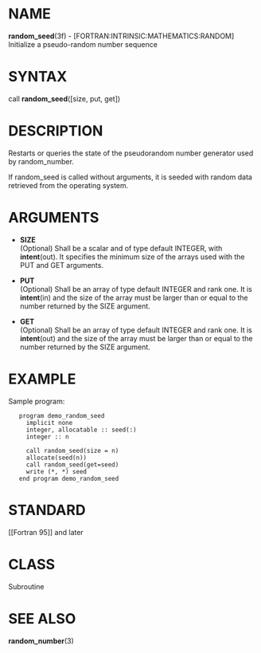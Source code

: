 # NAME

**random\_seed**(3f) - \[FORTRAN:INTRINSIC:MATHEMATICS:RANDOM\]
Initialize a pseudo-random number sequence

# SYNTAX

call **random\_seed**(\[size, put, get\])

# DESCRIPTION

Restarts or queries the state of the pseudorandom number generator used
by random\_number.

If random\_seed is called without arguments, it is seeded with random
data retrieved from the operating system.

# ARGUMENTS

  - **SIZE**  
    (Optional) Shall be a scalar and of type default INTEGER, with
    **intent**(out). It specifies the minimum size of the arrays used
    with the PUT and GET arguments.

  - **PUT**  
    (Optional) Shall be an array of type default INTEGER and rank one.
    It is **intent**(in) and the size of the array must be larger than
    or equal to the number returned by the SIZE argument.

  - **GET**  
    (Optional) Shall be an array of type default INTEGER and rank one.
    It is **intent**(out) and the size of the array must be larger than
    or equal to the number returned by the SIZE argument.

# EXAMPLE

Sample program:

``` 
   program demo_random_seed
     implicit none
     integer, allocatable :: seed(:)
     integer :: n

     call random_seed(size = n)
     allocate(seed(n))
     call random_seed(get=seed)
     write (*, *) seed
   end program demo_random_seed
```

# STANDARD

\[\[Fortran 95\]\] and later

# CLASS

Subroutine

# SEE ALSO

**random\_number**(3)
